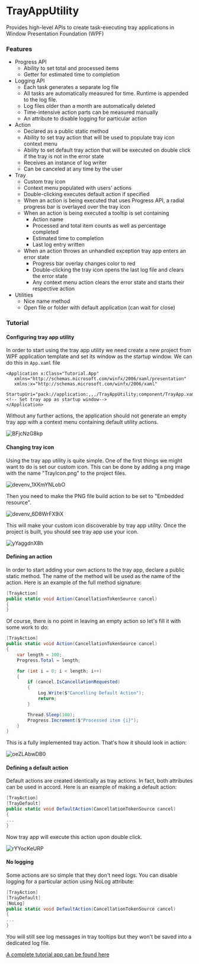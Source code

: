 # TrayAppUtility
Provides high-level APIs to create task-executing tray applications in Window Presentation Foundation (WPF)

### Features
- Progress API
  - Ability to set total and processed items
  - Getter for estimated time to completion
- Logging API
  - Each task generates a separate log file
  - All tasks are automatically measured for time. Runtime is appended to the log file.
  - Log files older than a month are automatically deleted
  - Time-intensive action parts can be measured manually
  - An attribute to disable logging for particular action
- Action
  - Declared as a public static method
  - Ability to set tray action that will be used to populate tray icon context menu
  - Ability to set default tray action that will be executed on double click if the tray is not in the error state
  - Receives an instance of log writer
  - Can be canceled at any time by the user
- Tray
  - Custom tray icon
  - Context menu populated with users' actions
  - Double-clicking executes default action if specified
  - When an action is being executed that uses Progress API, a radial progress bar is overlayed over the tray icon
  - When an action is being executed a tooltip is set containing
    - Action name
    - Processed and total item counts as well as percentage completed
    - Estimated time to completion
    - Last log entry written
  - When an action throws an unhandled exception tray app enters an error state
    - Progress bar overlay changes color to red
    - Double-clicking the tray icon opens the last log file and clears the error state
    - Any context menu action clears the error state and starts their respective action
- Utilities
    - Nice name method
    - Open file or folder with default application (can wait for close)

### Tutorial

#### Configuring tray app utility
In order to start using the tray app utility we need create a new project from WPF application template and set its window as the startup window. We can do this in `App.xaml` file

```xaml
<Application x:Class="Tutorial.App"
   xmlns="http://schemas.microsoft.com/winfx/2006/xaml/presentation"
   xmlns:x="http://schemas.microsoft.com/winfx/2006/xaml"
   StartupUri="pack://application:,,,/TrayAppUtility;component/TrayApp.xaml"> <!-- Set tray app as startup window-->
</Application>
```

Without any further actions, the application should not generate an empty tray app with a context menu containing default utility actions.

![BFjcNzG8kp](https://github.com/Planktomas/TrayAppUtility/assets/94010480/1b12476c-37bc-48c1-9169-a75c83d24b0f)

#### Changing tray icon
Using the tray app utility is quite simple. One of the first things we might want to do is set our custom icon. This can be done by adding a png image with the name "TrayIcon.png" to the project files.

![devenv_1XKmYNLobO](https://github.com/Planktomas/TrayAppUtility/assets/94010480/85371a29-36b9-4305-acb0-603bcef0bc37)

Then you need to make the PNG file build action to be set to "Embedded resource".

![devenv_6D8WrFX9iX](https://github.com/Planktomas/TrayAppUtility/assets/94010480/f7439bf3-a86c-4a8b-a856-80a65af8c859)

This will make your custom icon discoverable by tray app utility. Once the project is built, you should see tray app use your icon.

![yYaggdnX8h](https://github.com/Planktomas/TrayAppUtility/assets/94010480/ac686bb0-3f0e-475c-822a-ffe4117aa07a)

#### Defining an action
In order to start adding your own actions to the tray app, declare a public static method. The name of the method will be used as the name of the action. Here is an example of the full method signature:
```cs
[TrayAction]
public static void Action(CancellationTokenSource cancel)
{
}
```

Of course, there is no point in leaving an empty action so let's fill it with some work to do:
```cs
[TrayAction]
public static void Action(CancellationTokenSource cancel)
{
    var length = 100;
    Progress.Total = length;

    for (int i = 0; i < length; i++)
    {
        if (cancel.IsCancellationRequested)
        {
            Log.Write($"Cancelling Default Action");
            return;
        }

        Thread.Sleep(100);
        Progress.Increment($"Processed item {i}");
    }
}
```

This is a fully implemented tray action. That's how it should look in action:

![oeZLAbwDB0](https://github.com/Planktomas/TrayAppUtility/assets/94010480/8fc88b2d-3910-4d0d-b910-1b43784cca55)

#### Defining a default action
Default actions are created identically as tray actions. In fact, both attributes can be used in accord. Here is an example of making a default action:
```cs
[TrayAction]
[TrayDefault]
public static void DefaultAction(CancellationTokenSource cancel)
{
...
}
```

Now tray app will execute this action upon double click.

![rYYocKeURP](https://github.com/Planktomas/TrayAppUtility/assets/94010480/12add970-f7b7-4591-885e-cafce8200d3a)

#### No logging
Some actions are so simple that they don't need logs. You can disable logging for a particular action using NoLog attribute:
```cs
[TrayAction]
[TrayDefault]
[NoLog]
public static void DefaultAction(CancellationTokenSource cancel)
{
...
}
```

You will still see log messages in tray tooltips but they won't be saved into a dedicated log file.

[A complete tutorial app can be found here](https://github.com/Planktomas/TrayAppUtility/tree/main/Tutorial)
